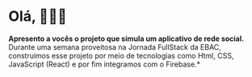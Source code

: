 # Olá, 👦🏻📱

**Apresento a vocês o projeto que simula um aplicativo de rede social.** 
Durante uma semana proveitosa na Jornada FullStack da EBAC, 
construimos esse projeto por meio de tecnologias como Html, CSS, JavaScript (React) 
e por fim integramos com o Firebase.* 


